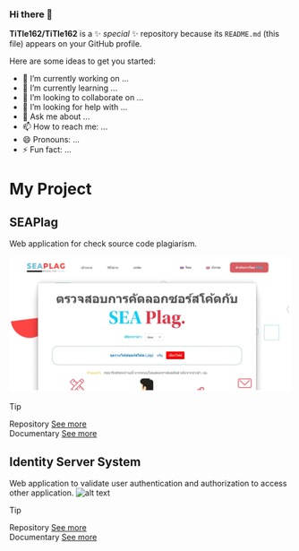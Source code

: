 ### Hi there 👋


**TiTle162/TiTle162** is a ✨ _special_ ✨ repository because its `README.md` (this file) appears on your GitHub profile.

Here are some ideas to get you started:

- 🔭 I’m currently working on ...
- 🌱 I’m currently learning ...
- 👯 I’m looking to collaborate on ...
- 🤔 I’m looking for help with ...
- 💬 Ask me about ...
- 📫 How to reach me: ...
- 😄 Pronouns: ...
- ⚡ Fun fact: ...

# My Project
## SEAPlag
Web application for check source code plagiarism.

![alt text](https://github.com/TiTle162/SEAPlag/blob/main/SEAP-Screens/Import%20Source%20Code%20Page.PNG?raw=true)
> [!TIP]
> Repository [See more](https://github.com/TiTle162/SEAPlag) <br>
> Documentary [See more](https://github.com/TiTle162/Identity-Server-System-Documentary)

## Identity Server System
Web application to validate user authentication and authorization to access other application.
![alt text](https://github.com/TiTle162/Identity-Server-System/blob/main/IDS-Screens/OAuth%20Login%20Page.png?raw=true)
> [!TIP]
> Repository [See more](https://github.com/TiTle162/Identity-Server-System) <br>
> Documentary [See more](https://github.com/TiTle162/Identity-Server-System-Documentary)

